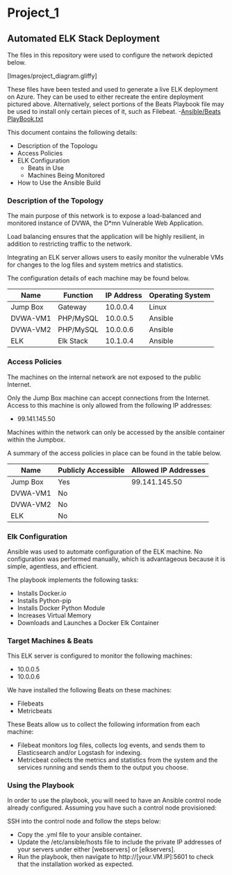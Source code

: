 # Project_1
## Automated ELK Stack Deployment

The files in this repository were used to configure the network depicted below.

[Images/project_diagram.gliffy]

These files have been tested and used to generate a live ELK deployment on Azure. They can be used to either recreate the entire
deployment pictured above. Alternatively, select portions of the Beats Playbook file may be used to install only certain pieces of it, such as Filebeat.
    -[Ansible/Beats PlayBook.txt](https://github.com/WildRose900/Project_1/blob/master/Ansible/Beats%20Playbook.txt)

This document contains the following details:
- Description of the Topologu
- Access Policies
- ELK Configuration
  - Beats in Use
  - Machines Being Monitored
- How to Use the Ansible Build


### Description of the Topology

The main purpose of this network is to expose a load-balanced and monitored instance of DVWA, the D*mn Vulnerable Web Application.

Load balancing ensures that the application will be highly resilient, in addition to restricting traffic to the network.


Integrating an ELK server allows users to easily monitor the vulnerable VMs for changes to the log files and system metrics and statistics.

The configuration details of each machine may be found below.

| Name     | Function | IP Address | Operating System |
|----------|----------|------------|------------------|
| Jump Box | Gateway  | 10.0.0.4   | Linux            |
| DVWA-VM1 | PHP/MySQL| 10.0.0.5   | Ansible          |
| DVWA-VM2 | PHP/MySQL| 10.0.0.6   | Ansible          |
| ELK      | Elk Stack| 10.1.0.4   | Ansible          |

### Access Policies

The machines on the internal network are not exposed to the public Internet. 

Only the Jump Box machine can accept connections from the Internet. Access to this machine is only allowed from the following IP addresses:
- 99.141.145.50

Machines within the network can only be accessed by the ansible container within the Jumpbox.

A summary of the access policies in place can be found in the table below.

| Name     | Publicly Accessible | Allowed IP Addresses |
|----------|---------------------|----------------------|
| Jump Box | Yes                 | 99.141.145.50        |
| DVWA-VM1 | No                  |                      |
| DVWA-VM2 | No                  |                      |
| ELK      | No                  |                      |

### Elk Configuration

Ansible was used to automate configuration of the ELK machine. No configuration was performed manually, which is advantageous because it is simple, agentless, and efficient.

The playbook implements the following tasks:
- Installs Docker.io
- Installs Python-pip
- Installs Docker Python Module
- Increases Virtual Memory
- Downloads and Launches a Docker Elk Container

### Target Machines & Beats
This ELK server is configured to monitor the following machines:
- 10.0.0.5
- 10.0.0.6

We have installed the following Beats on these machines:
- Filebeats
- Metricbeats

These Beats allow us to collect the following information from each machine:
- Filebeat monitors log files, collects log events, and sends them to Elasticsearch and/or Logstash for indexing. 
- Metricbeat collects the metrics and statistics from the system and the services running and sends them to the output you choose.

### Using the Playbook
In order to use the playbook, you will need to have an Ansible control node already configured. Assuming you have such a control node provisioned: 

SSH into the control node and follow the steps below:
- Copy the .yml file to your ansible container.
- Update the /etc/ansible/hosts file to include the private IP addresses of your servers under either [webservers] or [elkservers].
- Run the playbook, then navigate to http://[your.VM.IP]:5601 to check that the installation worked as expected.
